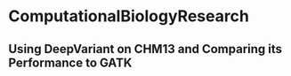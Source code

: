 # ComputationalBiologyResearch

## Using DeepVariant on CHM13 and Comparing its Performance to GATK
